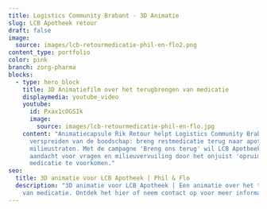```yaml
---
title: Logistics Community Brabant - 3D Animatie
slug: LCB Apotheek retour
draft: false
image:
  source: images/lcb-retourmedicatie-phil-en-flo2.png
content_type: portfolio
color: pink
branch: zorg-pharma
blocks:
  - type: hero_block
    title: 3D Animatiefilm over het terugbrengen van medicatie
    displaymedia: youtube_video
    youtube:
      id: Pxax1cOGSIk
      image:
        source: images/lcb-retourmedicatie-phil-en-flo.jpg
    content: "Animatiecapsule Rik Retour helpt Logistics Community Brabant met het
      verspreiden van de boodschap: breng restmedicatie terug naar apotheken en
      milieustraten. Met de campagne 'Breng ons terug' wil LCB Apotheek hier
      aandacht voor vragen en milieuvervuiling door het onjuist 'opruimen' van
      medicatie te voorkomen."
seo:
  title: 3D animatie voor LCB Apotheek | Phil & Flo
  description: "3D animatie voor LCB Apotheek | Een animatie over het terugbrengen
    van medicatie. Ontdek het hier of neem contact op voor meer informatie. "
---
```

